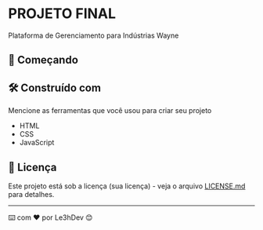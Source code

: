 # PROJETO FINAL

Plataforma  de Gerenciamento para Indústrias Wayne

## 🚀 Começando


## 🛠️ Construído com

Mencione as ferramentas que você usou para criar seu projeto

* HTML
* CSS
* JavaScript


## 📄 Licença

Este projeto está sob a licença (sua licença) - veja o arquivo [LICENSE.md](https://github.com/usuario/projeto/licenca) para detalhes.


---
⌨️ com ❤️ por Le3hDev  😊
